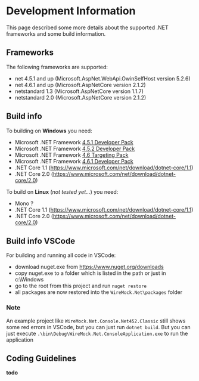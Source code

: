 # Development Information

This page described some more details about the supported .NET frameworks and some build information.

## Frameworks
The following frameworks are supported:
- net 4.5.1 and up (Microsoft.AspNet.WebApi.OwinSelfHost version 5.2.6)
- net 4.6.1 and up (Microsoft.AspNetCore version 2.1.2)
- netstandard 1.3 (Microsoft.AspNetCore version 1.1.7)
- netstandard 2.0 (Microsoft.AspNetCore version 2.1.2)

## Build info
To building on **Windows** you need:
- Microsoft .NET Framework [4.5.1 Developer Pack](https://www.microsoft.com/en-us/download/details.aspx?id=40772)
- Microsoft .NET Framework [4.5.2 Developer Pack](https://www.microsoft.com/en-us/download/details.aspx?id=42637)
- Microsoft .NET Framework [4.6 Targeting Pack](https://www.microsoft.com/en-us/download/confirmation.aspx?id=48136)
- Microsoft .NET Framework [4.6.1 Developer Pack](https://www.microsoft.com/en-us/download/details.aspx?id=49978)
- .NET Core 1.1 (https://www.microsoft.com/net/download/dotnet-core/1.1)
- .NET Core 2.0 (https://www.microsoft.com/net/download/dotnet-core/2.0)

To build on **Linux** (_not tested yet..._) you need:
- Mono ?
- .NET Core 1.1 (https://www.microsoft.com/net/download/dotnet-core/1.1)
- .NET Core 2.0 (https://www.microsoft.com/net/download/dotnet-core/2.0)

## Build info VSCode
For building and running all code in VSCode:

- download nuget.exe from https://www.nuget.org/downloads
- copy nuget.exe to a folder which is listed in the path or just in c:\Windows
- go to the root from this project and run `nuget restore`
- all packages are now restored into the `WireMock.Net\packages` folder

### Note
An example project like `WireMock.Net.Console.Net452.Classic` still shows some red errors in VSCode, but you can just run `dotnet build`.
But you can just execute `.\bin\Debug\WireMock.Net.ConsoleApplication.exe` to run the application

## Coding Guidelines
**todo**